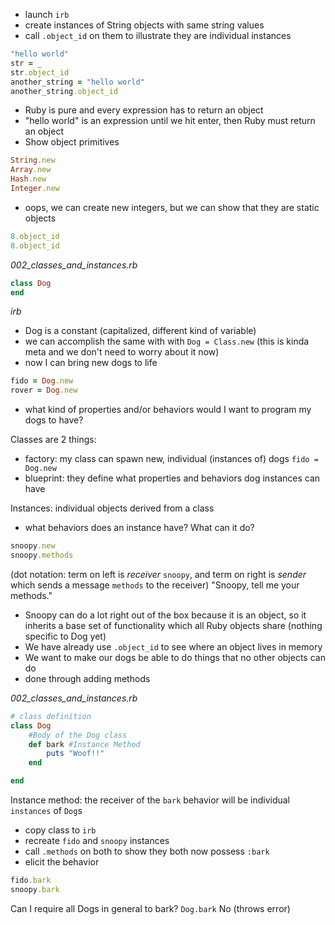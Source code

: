 - launch `irb`
- create instances of String objects with same string values
- call `.object_id` on them to illustrate they are individual instances
```ruby
"hello world"
str = _
str.object_id
another_string = "hello world"
another_string.object_id
```
- Ruby is pure and every expression has to return an object
- "hello world" is an expression until we hit enter, then Ruby must return an object
- Show object primitives
```ruby
String.new
Array.new
Hash.new
Integer.new
```
- oops, we can create new integers, but we can show that they are static objects
```ruby
8.object_id
8.object_id
```

_002_classes_and_instances.rb_
```ruby
class Dog
end
```

_irb_
- Dog is a constant (capitalized, different kind of variable)
- we can accomplish the same with with
`Dog = Class.new` (this is kinda meta and we don't need to worry about it now)
- now I can bring new dogs to life
```ruby
fido = Dog.new
rover = Dog.new
```
- what kind of properties and/or behaviors would I want to program my dogs to have?

Classes are 2 things:
- factory: my class can spawn new, individual (instances of) dogs `fido = Dog.new`  
- blueprint: they define what properties and behaviors dog instances can have

Instances: individual objects derived from a class
- what behaviors does an instance have?  What can it do?
```ruby
snoopy.new
snoopy.methods
```
(dot notation: term on left is *receiver* `snoopy`, and term on right is *sender* which sends a message `methods` to the receiver)
"Snoopy, tell me your methods."
- Snoopy can do a lot right out of the box because it is an object, so it inherits a base set of functionality which all Ruby objects share (nothing specific to Dog yet)
- We have already use `.object_id` to see where an object lives in memory
- We want to make our dogs be able to do things that no other objects can do
- done through adding methods

_002_classes_and_instances.rb_
```ruby
# class definition
class Dog
    #Body of the Dog class
    def bark #Instance Method
        puts "Woof!!"
    end

end
```
Instance method: the receiver of the `bark` behavior will be individual `instances` of `Dog`s

- copy class to `irb`
- recreate `fido` and `snoopy` instances
- call `.methods` on both to show they both now possess `:bark`
- elicit the behavior
```ruby
fido.bark
snoopy.bark
```
Can I require all Dogs in general to bark?
`Dog.bark`
No (throws error)

